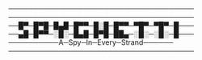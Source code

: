 ─────────────────────────────────────<br />
─────────────────────────────────────<br />
──█▀─█▀█─█▄█─█▀▀─█░█─█▀▀─▀█▀─▀█▀─█───<br />
──▄█─█▀▀─░█░─█▄█─█▀█─██▄─░█░─░█░─█───<br />
──────────A─Spy─In─Every─Strand──────<br />
─────────────────────────────────────<br />
